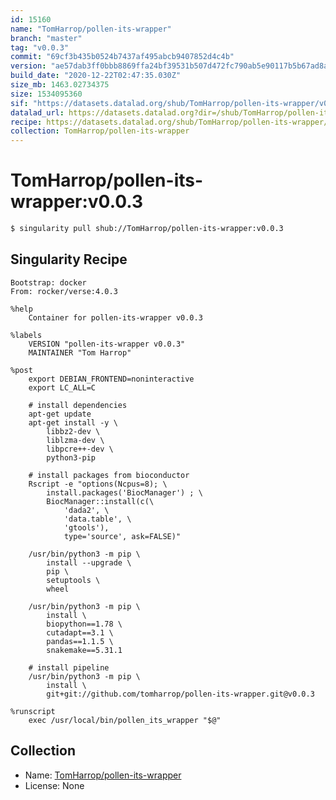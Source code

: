 ```yaml
---
id: 15160
name: "TomHarrop/pollen-its-wrapper"
branch: "master"
tag: "v0.0.3"
commit: "69cf3b435b0524b7437af495abcb9407852d4c4b"
version: "ae57dab3ff0bbb8869ffa24bf39531b507d472fc790ab5e90117b5b67ad8a298"
build_date: "2020-12-22T02:47:35.030Z"
size_mb: 1463.02734375
size: 1534095360
sif: "https://datasets.datalad.org/shub/TomHarrop/pollen-its-wrapper/v0.0.3/2020-12-22-69cf3b43-ae57dab3/ae57dab3ff0bbb8869ffa24bf39531b507d472fc790ab5e90117b5b67ad8a298.sif"
datalad_url: https://datasets.datalad.org?dir=/shub/TomHarrop/pollen-its-wrapper/v0.0.3/2020-12-22-69cf3b43-ae57dab3/
recipe: https://datasets.datalad.org/shub/TomHarrop/pollen-its-wrapper/v0.0.3/2020-12-22-69cf3b43-ae57dab3/Singularity
collection: TomHarrop/pollen-its-wrapper
---
```


# TomHarrop/pollen-its-wrapper:v0.0.3

```bash
$ singularity pull shub://TomHarrop/pollen-its-wrapper:v0.0.3
```

## Singularity Recipe

```singularity
Bootstrap: docker
From: rocker/verse:4.0.3

%help
    Container for pollen-its-wrapper v0.0.3

%labels
    VERSION "pollen-its-wrapper v0.0.3"
    MAINTAINER "Tom Harrop"

%post
    export DEBIAN_FRONTEND=noninteractive
    export LC_ALL=C

    # install dependencies
    apt-get update
    apt-get install -y \
        libbz2-dev \
        liblzma-dev \
        libpcre++-dev \
        python3-pip

    # install packages from bioconductor
    Rscript -e "options(Ncpus=8); \
        install.packages('BiocManager') ; \
        BiocManager::install(c(\
            'dada2', \
            'data.table', \
            'gtools'), 
            type='source', ask=FALSE)"

    /usr/bin/python3 -m pip \
        install --upgrade \
        pip \
        setuptools \
        wheel

    /usr/bin/python3 -m pip \
        install \
    	biopython==1.78 \
        cutadapt==3.1 \
        pandas==1.1.5 \
        snakemake==5.31.1

    # install pipeline
    /usr/bin/python3 -m pip \
        install \
        git+git://github.com/tomharrop/pollen-its-wrapper.git@v0.0.3

%runscript
    exec /usr/local/bin/pollen_its_wrapper "$@"
```

## Collection

 - Name: [TomHarrop/pollen-its-wrapper](https://github.com/TomHarrop/pollen-its-wrapper)
 - License: None

